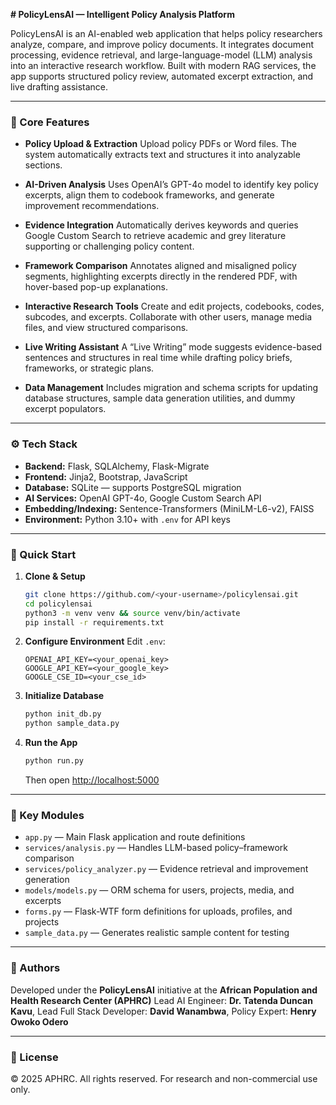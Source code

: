 **# PolicyLensAI — Intelligent Policy Analysis Platform**

PolicyLensAI is an AI-enabled web application that helps policy researchers analyze, compare, and improve policy documents. It integrates document processing, evidence retrieval, and large-language-model (LLM) analysis into an interactive research workflow. Built with modern RAG services, the app supports structured policy review, automated excerpt extraction, and live drafting assistance.

---

### 🧭 Core Features

* **Policy Upload & Extraction**
  Upload policy PDFs or Word files. The system automatically extracts text and structures it into analyzable sections.

* **AI-Driven Analysis**
  Uses OpenAI’s GPT-4o model to identify key policy excerpts, align them to codebook frameworks, and generate improvement recommendations.

* **Evidence Integration**
  Automatically derives keywords and queries Google Custom Search to retrieve academic and grey literature supporting or challenging policy content.

* **Framework Comparison**
  Annotates aligned and misaligned policy segments, highlighting excerpts directly in the rendered PDF, with hover-based pop-up explanations.

* **Interactive Research Tools**
  Create and edit projects, codebooks, codes, subcodes, and excerpts. Collaborate with other users, manage media files, and view structured comparisons.

* **Live Writing Assistant**
  A “Live Writing” mode suggests evidence-based sentences and structures in real time while drafting policy briefs, frameworks, or strategic plans.

* **Data Management**
  Includes migration and schema scripts for updating database structures, sample data generation utilities, and dummy excerpt populators.

---

### ⚙️ Tech Stack

* **Backend:** Flask, SQLAlchemy, Flask-Migrate
* **Frontend:** Jinja2, Bootstrap, JavaScript
* **Database:** SQLite — supports PostgreSQL migration
* **AI Services:** OpenAI GPT-4o, Google Custom Search API
* **Embedding/Indexing:** Sentence-Transformers (MiniLM-L6-v2), FAISS
* **Environment:** Python 3.10+ with `.env` for API keys

---

### 🚀 Quick Start

1. **Clone & Setup**

   ```bash
   git clone https://github.com/<your-username>/policylensai.git
   cd policylensai
   python3 -m venv venv && source venv/bin/activate
   pip install -r requirements.txt
   ```

2. **Configure Environment**
   Edit `.env`:

   ```
   OPENAI_API_KEY=<your_openai_key>
   GOOGLE_API_KEY=<your_google_key>
   GOOGLE_CSE_ID=<your_cse_id>
   ```

3. **Initialize Database**

   ```bash
   python init_db.py
   python sample_data.py
   ```

4. **Run the App**

   ```bash
   python run.py
   ```

   Then open [http://localhost:5000](http://localhost:5000)

---

### 🧩 Key Modules

* `app.py` — Main Flask application and route definitions
* `services/analysis.py` — Handles LLM-based policy–framework comparison
* `services/policy_analyzer.py` — Evidence retrieval and improvement generation
* `models/models.py` — ORM schema for users, projects, media, and excerpts
* `forms.py` — Flask-WTF form definitions for uploads, profiles, and projects
* `sample_data.py` — Generates realistic sample content for testing

---

### 🧠 Authors

Developed under the **PolicyLensAI** initiative at the **African Population and Health Research Center (APHRC)**
Lead AI Engineer: **Dr. Tatenda Duncan Kavu**, Lead Full Stack Developer: **David Wanambwa**, Policy Expert: **Henry Owoko Odero** 

---

### 📜 License

© 2025 APHRC. All rights reserved.
For research and non-commercial use only.
